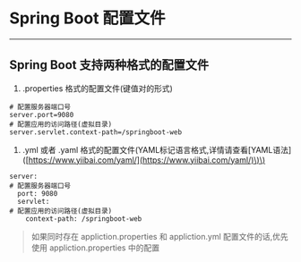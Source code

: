 # Spring Boot 配置文件

---

## Spring Boot 支持两种格式的配置文件

1. .properties 格式的配置文件\(键值对的形式\)

```
# 配置服务器端口号
server.port=9080
# 配置应用的访问路径(虚拟目录)
server.servlet.context-path=/springboot-web
```

1. .yml 或者 .yaml 格式的配置文件\(YAML标记语言格式,详情请查看\[YAML语法\]\([https://www.yiibai.com/yaml/](https://www.yiibai.com/yaml/)\)\)

```
server:
# 配置服务器端口号
  port: 9080
  servlet:
# 配置应用的访问路径(虚拟目录)
    context-path: /springboot-web
```

> 如果同时存在 appliction.properties 和 appliction.yml 配置文件的话,优先使用 appliction.properties 中的配置



